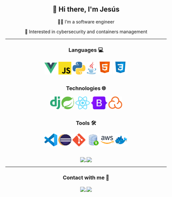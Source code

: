 <div align="center">

## 👋 Hi there, I'm Jesús

👨‍💻 I’m a software engineer

🔭 Interested in cybersecurity and containers management

---

### Languages 💻

<a margin="10" href="https://vuejs.org/" target="_blank"><img margin="10px" height="40" src="https://github.com/Jesusjbs/Jesusjbs/blob/main/svgs/Vue.svg" alt="Vue.js"></a>
<a margin="10" href="https://developer.mozilla.org/en-US/docs/Web/JavaScript" target="_blank"><img margin="10px" height="40" src="https://github.com/Jesusjbs/Jesusjbs/blob/main/svgs/JavaScript.svg" alt="JavaScript"></a>
<a margin="10" href="https://www.python.org" target="_blank"><img margin="10px" height="40" src="https://github.com/Jesusjbs/Jesusjbs/blob/main/svgs/Python.svg" alt="Python"></a>
<a margin="10" href="https://www.java.com" target="_blank"><img margin="10px" height="40" src="https://github.com/Jesusjbs/Jesusjbs/blob/main/svgs/Java.svg" alt="Java"></a>
<a margin="10" href="https://developer.mozilla.org/en-US/docs/Web/HTML" target="_blank"><img margin="10px" height="45" src="https://github.com/Jesusjbs/Jesusjbs/blob/main/svgs/HTML5.svg" alt="HTML 5"></a>
<a margin="10" href="https://developer.mozilla.org/en-US/docs/Web/CSS" target="_blank"><img margin="10px" height="45" src="https://github.com/Jesusjbs/Jesusjbs/blob/main/svgs/CSS3.svg" alt="CSS 3"></a>

##

### Technologies 🌐

<a margin="10" href="https://www.djangoproject.com" target="_blank"><img margin="10px" height="40" src="https://github.com/Jesusjbs/Jesusjbs/blob/main/svgs/Django.svg" alt="Django"></a>
<a margin="10" href="https://spring.io" target="_blank"><img margin="10px" height="40" src="https://github.com/Jesusjbs/Jesusjbs/blob/main/svgs/Spring.svg" alt="Spring"></a>
<a margin="10" href="https://reactjs.org" target="_blank"><img margin="10px" height="40" src="https://github.com/Jesusjbs/Jesusjbs/blob/main/svgs/React.svg" alt="React"></a>
<a margin="10" href="https://getbootstrap.com" target="_blank"><img margin="10px" height="40" src="https://github.com/Jesusjbs/Jesusjbs/blob/main/svgs/Bootstrap.svg" alt="Bootstrap"></a>
<a margin="10" href="https://sonarcloud.io" target="_blank"><img margin="10px" height="40" src="https://github.com/Jesusjbs/Jesusjbs/blob/main/svgs/SonarCloud.svg" alt="SonarCloud"></a>

##

### Tools 🛠

<a margin="10" href="https://code.visualstudio.com" target="_blank"><img margin="10px" height="40" src="https://github.com/Jesusjbs/Jesusjbs/blob/main/svgs/VisualStudioCode.svg" alt="VS Code"></a>
<a margin="10" href="https://www.eclipse.org" target="_blank"><img margin="10px" height="40" src="https://github.com/Jesusjbs/Jesusjbs/blob/main/svgs/Eclipse.svg" alt="Eclipse"></a>
<a margin="10" href="https://git-scm.com" target="_blank"><img margin="10px" height="40" src="https://github.com/Jesusjbs/Jesusjbs/blob/main/svgs/Git.svg" alt="Git"></a>
<a margin="10" href="https://www.oracle.com/database/sqldeveloper" target="_blank"><img margin="10px" height="40" src="https://github.com/Jesusjbs/Jesusjbs/blob/main/svgs/SQLDeveloper.svg" alt="SQL Developer"></a>
<a margin="10" href="https://aws.amazon.com/" target="_blank"><img margin="10px" height="40" src="https://github.com/Jesusjbs/Jesusjbs/blob/main/svgs/Aws.svg" alt="AWS"></a>
<a margin="10" href="https://www.docker.com" target="_blank"><img margin="10px" height="40" src="https://github.com/Jesusjbs/Jesusjbs/blob/main/svgs/Docker.svg" alt="Docker"></a>

##

<a href="https://github-readme-stats.vercel.app/api/top-langs/?username=Jesusjbs&layout=compact&theme=react">
  <img align="center" src="https://github-readme-stats.vercel.app/api/top-langs/?username=Jesusjbs&layout=compact&theme=react" />
</a>
<a href="https://github-readme-stats.vercel.app/api?username=Jesusjbs&show_icons=true&count_private=true&theme=react">
  <img align="center" src="https://github-readme-stats.vercel.app/api?username=Jesusjbs&show_icons=true&count_private=true&theme=react" />
</a>

---

### Contact with me 📩

<a href="https://www.linkedin.com/in/jesusjbs" target="_blank">
  <img align="center" src="https://img.shields.io/badge/-LinkedIn-0A66C2?logo=linkedin" />
</a>
<a href="mailto:jesusbarbajbs@gmail.com" target="_blank">
  <img align="center" src="https://img.shields.io/badge/-Email-D14836?logo=gmail&logoColor=white" />
</a>
</div>
